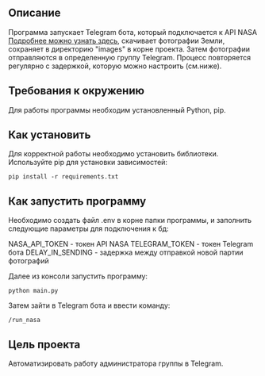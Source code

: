 ## Описание

Программа запускает Telegram бота, который подключается к API NASA [Подробнее можно узнать здесь](https://api.nasa.gov/),
скачивает фотографии Земли, сохраняет в директорию "images" в корне проекта. Затем фотографии отправляются в определенную группу Telegram.
Процесс повторяется регулярно с задержкой, которую можно настроить (см.ниже).

## Требования к окружению

Для работы программы необходим установленный Python, pip.


## Как установить

Для корректной работы необходимо установить библиотеки.
Используйте pip для установки зависимостей:

```
pip install -r requirements.txt
```

## Как запустить программу

Необходимо создать файл .env в корне папки программы, и заполнить следующие параметры для подключения к бд:

NASA_API_TOKEN - токен API NASA
TELEGRAM_TOKEN - токен Telegram бота
DELAY_IN_SENDING - задержка между отправкой новой партии фотографий

Далее из консоли запустить программу:

```
python main.py
```
Затем зайти в Telegram бота и ввести команду:

```
/run_nasa
```

## Цель проекта

Автоматизировать работу администратора группы в Telegram.

